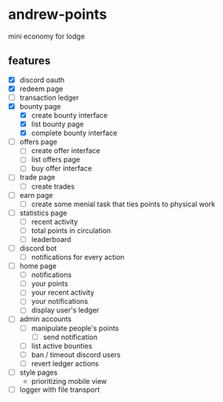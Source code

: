 # andrew-points

mini economy for lodge

## features

- [x] discord oauth
- [x] redeem page
- [ ] transaction ledger
- [x] bounty page
  - [x] create bounty interface
  - [x] list bounty page
  - [x] complete bounty interface
- [ ] offers page
  - [ ] create offer interface
  - [ ] list offers page
  - [ ] buy offer interface
- [ ] trade page
  - [ ] create trades
- [ ] earn page
  - [ ] create some menial task that ties points to physical work
- [ ] statistics page
  - [ ] recent activity
  - [ ] total points in circulation
  - [ ] leaderboard
- [ ] discord bot
  - [ ] notifications for every action
- [ ] home page
  - [ ] notifications
  - [ ] your points
  - [ ] your recent activity
  - [ ] your notifications
  - [ ] display user's ledger
- [ ] admin accounts
  - [ ] manipulate people's points
    - [ ] send notification
  - [ ] list active bounties
  - [ ] ban / timeout discord users
  - [ ] revert ledger actions
- [ ] style pages
  - prioritizing mobile view
- [ ] logger with file transport
